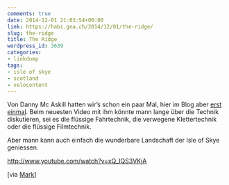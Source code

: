 ```yaml
---
comments: true
date: 2014-12-01 21:03:54+00:00
link: https://habi.gna.ch/2014/12/01/the-ridge/
slug: the-ridge
title: The Ridge
wordpress_id: 3639
categories:
- linkdump
tags:
- isle of skye
- scotland
- velocontent
---
```


Von Danny Mc Askill hatten wir’s schon ein paar Mal, hier im Blog aber [erst einmal](https://habi.gna.ch/?s=askill).
Beim neuesten Video mit ihm könnte mann lange über die Technik diskutieren, sei es die flüssige Fahrtechnik, die verwegene Klettertechnik oder die flüssige Filmtechnik.

Aber mann kann auch einfach die wunderbare Landschaft der Isle of Skye geniessen.

http://www.youtube.com/watch?v=xQ_IQS3VKjA

[via [Mark](https://permanenttourist.ch/2014/10/the-ridge/)]
